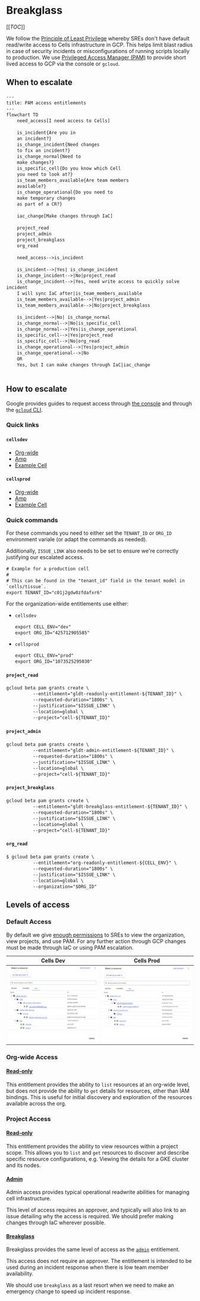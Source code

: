 # Breakglass

[[_TOC_]]

We follow the [Principle of Least Privilege](https://csrc.nist.gov/glossary/term/least_privilege) whereby SREs don't have default read/write access to Cells infrastructure in GCP.  This helps limit blast radius in case of security
incidents or misconfigurations of running scripts locally to production.  We use [Privileged Access Manager (PAM)][PAM] to provide short lived access to GCP via
the console or `gcloud`.

## When to escalate

```mermaid
---
title: PAM access entitlements
---
flowchart TD
    need_access[I need access to Cells]

    is_incident{Are you in
    an incident?}
    is_change_incident{Need changes
    to fix an incident?}
    is_change_normal{Need to
    make changes?}
    is_specific_cell{Do you know which Cell
    you need to look at?}
    is_team_members_available{Are team members
    available?}
    is_change_operational{Do you need to
    make temporary changes
    as part of a CR?}

    iac_change[Make changes through IaC]

    project_read
    project_admin
    project_breakglass
    org_read

    need_access-->is_incident

    is_incident-->|Yes| is_change_incident
    is_change_incident-->|No|project_read
    is_change_incident-->|Yes, need write access to quickly solve incident
    I will sync IaC after|is_team_members_available
    is_team_members_available-->|Yes|project_admin
    is_team_members_available-->|No|project_breakglass

    is_incident-->|No| is_change_normal
    is_change_normal-->|No|is_specific_cell
    is_change_normal-->|Yes|is_change_operational
    is_specific_cell-->|Yes|project_read
    is_specific_cell-->|No|org_read
    is_change_operational-->|Yes|project_admin
    is_change_operational-->|No
    OR
    Yes, but I can make changes through IaC|iac_change


```

## How to escalate

Google provides guides to request access through [the console](https://cloud.google.com/iam/docs/pam-request-temporary-elevated-access#request-grant-console)
and through the [`gcloud` CLI](https://cloud.google.com/iam/docs/pam-request-temporary-elevated-access#request_a_grant_programmatically).

### Quick links

#### `cellsdev`

- [Org-wide](https://console.cloud.google.com/iam-admin/pam/entitlements/my?organizationId=425712905585)
- [Amp](https://console.cloud.google.com/iam-admin/pam/entitlements/my?project=amp-b6f1)
- [Example Cell](https://console.cloud.google.com/iam-admin/pam/entitlements/my?project=cell-c01j2t2v563b55mswz)

#### `cellsprod`

- [Org-wide](https://console.cloud.google.com/iam-admin/pam/entitlements/my?organizationId=1073525295030)
- [Amp](https://console.cloud.google.com/iam-admin/pam/entitlements/my?project=amp-3c0d)
- [Example Cell](https://console.cloud.google.com/iam-admin/pam/entitlements/my?project=cell-c01j2gdw0zfdafxr6)

### Quick commands

For these commands you need to either set the `TENANT_ID` or `ORG_ID` environment variale (or adapt the commands as needed).

Additionally, `ISSUE_LINK` also needs to be set to ensure we're correctly justifying our escalated access.

```
# Example for a production cell
#
# This can be found in the "tenant_id" field in the tenant model in `cells/tissue`.
export TENANT_ID="c01j2gdw0zfdafxr6"
```

For the organization-wide entitlements use either:

- `cellsdev`

  ```
  export CELL_ENV="dev"
  export ORG_ID="425712905585"
  ```

- `cellsprod`

  ```
  export CELL_ENV="prod"
  export ORG_ID="1073525295030"
  ```

#### `project_read`

```
gcloud beta pam grants create \
          --entitlement="gldt-readonly-entitlement-${TENANT_ID}" \
          --requested-duration="1800s" \
          --justification="$ISSUE_LINK" \
          --location=global \
          --project="cell-${TENANT_ID}"
```

#### `project_admin`

```
gcloud beta pam grants create \
          --entitlement="gldt-admin-entitlement-${TENANT_ID}" \
          --requested-duration="1800s" \
          --justification="$ISSUE_LINK" \
          --location=global \
          --project="cell-${TENANT_ID}"
```

#### `project_breakglass`

```
gcloud beta pam grants create \
          --entitlement="gldt-breakglass-entitlement-${TENANT_ID}" \
          --requested-duration="1800s" \
          --justification="$ISSUE_LINK" \
          --location=global \
          --project="cell-${TENANT_ID}"
```

#### `org_read`

```
$ gcloud beta pam grants create \
          --entitlement="org-readonly-entitlement-${CELL_ENV}" \
          --requested-duration="1800s" \
          --justification="$ISSUE_LINK" \
          --location=global \
          --organization="$ORG_ID"
```

## Levels of access

### Default Access

By default we give [enough permissions](https://gitlab.com/gitlab-com/gl-infra/cells/tissue/-/blob/702095d2f62f7fc65c3171f87e410432c308987f/terraform/modules/cell-environment/iam.tf) to SREs to view the organization, view projects, and use PAM. For any further action through GCP changes must be made
through IaC or using PAM escalation.

| Cells Dev                                               | Cells Prod                                                      |
|---------------------------------------------------------|-----------------------------------------------------------------|
| ![cells dev overview](./img/cells_dev_org_switcher.png) | ![cells_production_overview](./img/cells_prod_org_switcher.png) |

### Org-wide Access

#### [Read-only](https://gitlab.com/gitlab-com/gl-infra/gitlab-dedicated/library/terraform/google-privileged-access-manager/-/blob/346edc2e8c2ecee79b8bf06a23819675d4be644d/predefined-entitlements.tf#L9-L28)

This entitlement provides the ability to `list` resources at an org-wide level, but does not provide the ability to `get` details for resources, other than IAM bindings. This is useful for initial
discovery and exploration of the resources available across the org.

### Project Access

#### [Read-only](https://gitlab.com/gitlab-com/gl-infra/gitlab-dedicated/library/terraform/google-privileged-access-manager/-/blob/346edc2e8c2ecee79b8bf06a23819675d4be644d/predefined-entitlements.tf#L30-L53)

This entitlement provides the ability to view resources within a project scope. This allows you to `list` and `get` resources to discover and describe specific resource configurations, e.g. Viewing
the details for a GKE cluster and its nodes.

#### [Admin](https://gitlab.com/gitlab-com/gl-infra/gitlab-dedicated/library/terraform/google-privileged-access-manager/-/blob/346edc2e8c2ecee79b8bf06a23819675d4be644d/predefined-entitlements.tf#L55-L110)

Admin access provides typical operational readwrite abilities for managing cell infrastructure.

This level of access requires an approver, and typically will also link to an issue detailing why the access is required.
We should prefer making changes through IaC wherever possible.

#### [Breakglass](https://gitlab.com/gitlab-com/gl-infra/gitlab-dedicated/library/terraform/google-privileged-access-manager/-/blob/346edc2e8c2ecee79b8bf06a23819675d4be644d/predefined-entitlements.tf#L55-L110)

Breakglass provides the same level of access as the [`admin`](#admin) entitlement.

This access does not require an approver. The entitlement is intended to be used
during an incident response when there is low team member availability.

We should use `breakglass` as a last resort when we need to make an emergency change to speed up incident response.

[PAM]: https://cloud.google.com/iam/docs/pam-overview
